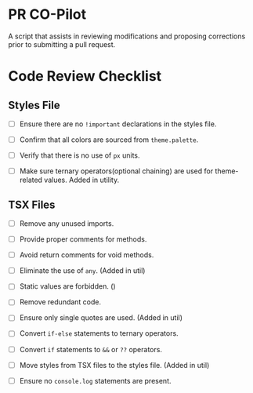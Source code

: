 # PR CO-Pilot
A script that assists in reviewing modifications and proposing corrections prior to submitting a pull request.


# Code Review Checklist

## Styles File

- [ ] Ensure there are no `!important` declarations in the styles file.
- [ ] Confirm that all colors are sourced from `theme.palette`.
- [ ] Verify that there is no use of `px` units.
- [ ] Make sure ternary operators(optional chaining) are used for theme-related values. Added in utility.


## TSX Files

- [ ] Remove any unused imports.
- [ ] Provide proper comments for methods.
- [ ] Avoid return comments for void methods.
- [ ] Eliminate the use of `any`. (Added in util)
- [ ] Static values are forbidden. ()
- [ ] Remove redundant code.
- [ ] Ensure only single quotes are used. (Added in util)
- [ ] Convert `if-else` statements to ternary operators.
- [ ] Convert `if` statements to `&&` or `??` operators.
- [ ] Move styles from TSX files to the styles file. (Added in util)
- [ ] Ensure no `console.log` statements are present.

